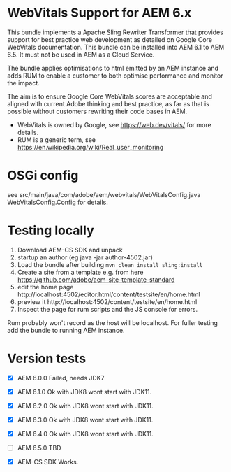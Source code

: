 # WebVitals Support for AEM 6.x

This bundle implements a Apache Sling Rewriter Transformer that provides support for best practice web development as detailed on Google Core WebVitals documentation. This bundle can be installed into AEM 6.1 to AEM 6.5. It must not be used in AEM as a Cloud Service.

The bundle applies optimisations to html emitted by an AEM instance and adds RUM to enable a customer to both optimise performance and monitor the impact. 

The aim is to ensure Google Core WebVitals scores are acceptable and aligned with current Adobe thinking and best practice,  as far as that is possible without customers rewriting their code bases in AEM.

* WebVitals is owned by Google, see https://web.dev/vitals/ for more details.
* RUM is a generic term, see https://en.wikipedia.org/wiki/Real_user_monitoring

# OSGi config

see src/main/java/com/adobe/aem/webvitals/WebVitalsConfig.java WebVitalsConfig.Config for details.

# Testing locally

1. Download AEM-CS SDK and unpack
2. startup an author (eg java -jar author-4502.jar)
5. Load the bundle after building `mvn clean install sling:install`
7. Create a site from a template e.g. from here https://github.com/adobe/aem-site-template-standard
8. edit the home page http://localhost:4502/editor.html/content/testsite/en/home.html
9. preview it http://localhost:4502/content/testsite/en/home.html
10. Inspect the page for rum scripts and the JS console for errors.

Rum probably won't record as the host will be localhost. For fuller testing add the bundle to running AEM instance.


# Version tests

* [x] AEM 6.0.0  Failed, needs JDK7
* [x] AEM 6.1.0  Ok with JDK8 wont start with JDK11.
* [x] AEM 6.2.0  Ok with JDK8 wont start with JDK11.
* [x] AEM 6.3.0  Ok with JDK8 wont start with JDK11.
* [x] AEM 6.4.0  Ok with JDK8 wont start with JDK11.
* [ ] AEM 6.5.0  TBD
* [x] AEM-CS SDK Works.

